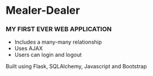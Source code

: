 # Mealer-Dealer
### MY FIRST EVER WEB APPLICATION

- Includes a many-many relationship
- Uses AJAX
- Users can login and logout

Built using Flask, SQLAlchemy, Javascript and Bootstrap
